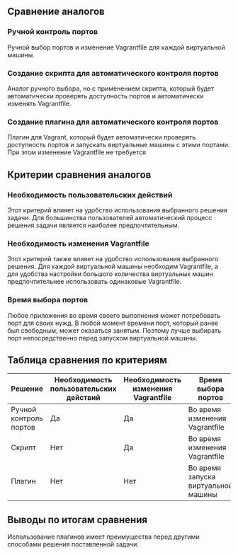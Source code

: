 ## Сравнение аналогов

### Ручной контроль портов

Ручной выбор портов и изменение Vagrantfile для каждой виртуальной машины.

### Создание скрипта для автоматического контроля портов

Аналог ручного выбора, но с применением скрипта, который будет автоматически проверять доступность портов и автоматически изменять Vagrantfile.

### Создание плагина для автоматического контроля портов

Плагин для Vagrant, который будет автоматически проверять доступность портов и запускать виртуальные машины с этими портами. При этом изменение Vagrantfile не требуется

## Критерии сравнения аналогов

### Необходимость пользовательских действий

Этот критерий влияет на удобство использования выбранного решения задачи. Для большинства пользователей автоматический процесс решения задачи является наиболее предпочтительным.

### Необходимость изменения Vagrantfile

Этот критерий также влияет на удобство использования выбранного решения. Для каждой виртуальной машины необходим Vagrantfile, а для удобства настройки большого количества виртуальных машин предпочтительнее использовать одинаковые Vagrantfile.

### Время выбора портов

Любое приложения во время своего выполнения может потребовать порт для своих нужд. В любой момент времени порт, который ранее был свободным, может оказаться занятым. Поэтому лучше выбирать порт непосредственно перед запуском виртуальной машины. 

## Таблица сравнения по критериям

Решение|Необходимость пользовательских действий|Необходимость изменения Vagrantfile|Время выбора портов
--- | --- | --- | ---
Ручной контроль портов|Да|Да|Во время изменения Vagrantfile  
Скрипт|Нет|Да|Во время изменения Vagrantfile  
Плагин|Нет|Нет|Во время запуска виртуальной машины  

## Выводы по итогам сравнения

Использование плагинов имеет преимущества перед другими способами решения поставленной задачи.

